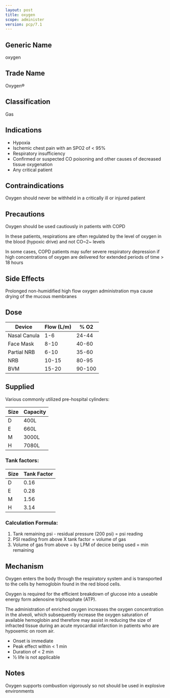 ```yaml
---
layout: post
title: oxygen
scope: administer
version: pcp/7.1
---
```


## Generic Name

oxygen

## Trade Name

Oxygen®

## Classification

Gas

## Indications

- Hypoxia
- Ischemic chest pain with an SPO2 of < 95%
- Respiratory insufficiency
- Confirmed or suspected CO poisoning and other causes of decreased tissue oxygenation
- Any critical patient

## Contraindications

Oxygen should never be withheld in a critically ill or injured patient

## Precautions

Oxygen should be used cautiously in patients with COPD

In these patients, respirations are often regulated by the level of oxygen in the blood (hypoxic drive) and not CO~2~ levels

In some cases, COPD patients may sufer severe respiratory depression if high concentrations of oxygen are delivered for extended periods of time > 18 hours

## Side Effects

Prolonged non-humidified high flow oxygen administration mya cause drying of the mucous membranes

## Dose

| Device       | Flow (L/m) | % O2   |
| ------------ | ---------- | ------ |
| Nasal Canula | 1-6        | 24-44  |
| Face Mask    | 8-10       | 40-60  |
| Partial NRB  | 6-10       | 35-60  |
| NRB          | 10-15      | 80-95  |
| BVM          | 15-20      | 90-100 |

## Supplied

Various commonly utilized pre-hospital cylinders:

| Size | Capacity |
| ---- | -------- |
| D    | 400L     |
| E    | 660L     |
| M    | 3000L    |
| H    | 7080L    |

### Tank factors:

| Size | Tank Factor |
| ---- | ----------- |
| D    | 0.16        |
| E    | 0.28        |
| M    | 1.56        |
| H    | 3.14        |

### Calculation Formula:

1. Tank remaining psi - residual pressure (200 psi) = psi reading
2. PSI reading from above X tank factor = volume of gas
3. Volume of gas from above ÷ by LPM of decice being used = min remaining

## Mechanism

Oxygen enters the body through the respiratory system and is transported to the cells by hemoglobin found in the red blood cells.

Oxygen is required for the efficient breakdown of glucose into a useable energy form adenosine triphosphate (ATP).

The administration of enriched oxygen increases the oxygen concentration in the alveoli, which subsequently increase the oxygen saturation of available hemoglobin and therefore may assist in reducing the size of infracted tissue during an acute myocardial infarction in patients who are hypoxemic on room air.

- Onset is immediate
- Peak effect within < 1 min
- Duration of < 2 min
- ½ life is not applicable

## Notes

Oxygen supports combustion vigorously so not should be used in explosive environments
